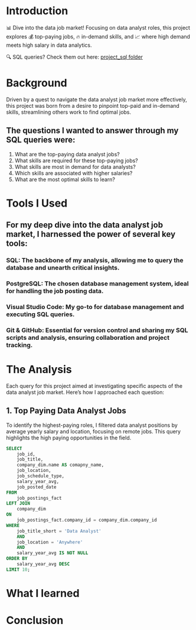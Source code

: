 # Introduction
📊 Dive into the data job market! Focusing on data analyst roles, this project explores 💰 top-paying jobs, 🔥 in-demand skills, and 📈 where high demand meets high salary in data analytics.

🔍 SQL queries? Check them out here: [project_sql folder](/project_sql/)

# Background

Driven by a quest to navigate the data analyst job market more effectively, this project was born from a desire to pinpoint top-paid and in-demand skills, streamlining others work to find optimal jobs.


## The questions I wanted to answer through my SQL queries were:
1. What are the top-paying data analyst jobs?
2. What skills are required for these top-paying jobs?
3. What skills are most in demand for data analysts?
4. Which skills are associated with higher salaries?
5. What are the most optimal skills to learn?

# Tools I Used 

## For my deep dive into the data analyst job market, I harnessed the power of several key tools:

### SQL: The backbone of my analysis, allowing me to query the database and unearth critical insights.
### PostgreSQL: The chosen database management system, ideal for handling the job posting data.
### Visual Studio Code: My go-to for database management and executing SQL queries.
### Git & GitHub: Essential for version control and sharing my SQL scripts and analysis, ensuring collaboration and project tracking.

# The Analysis

Each query for this project aimed at investigating specific aspects of the data analyst job market. Here’s how I approached each question:

 ## 1. Top Paying Data Analyst Jobs
 To identify the highest-paying roles, I filtered data analyst positions by average yearly salary and location, focusing on remote jobs. This query highlights the high paying opportunities in the field.

``` sql
SELECT 
    job_id,
    job_title,
    company_dim.name AS comapny_name,
    job_location,
    job_schedule_type,
    salary_year_avg,
    job_posted_date
FROM 
    job_postings_fact
LEFT JOIN 
    company_dim
ON 
    job_postings_fact.company_id = company_dim.company_id
WHERE 
    job_title_short = 'Data Analyst'
    AND
    job_location = 'Anywhere'
    AND 
    salary_year_avg IS NOT NULL
ORDER BY
    salary_year_avg DESC    
LIMIT 10;

```

# What I learned

# Conclusion 